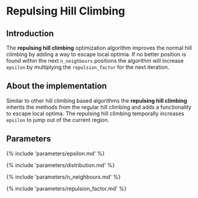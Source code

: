 # Repulsing Hill Climbing


## Introduction

The **repulsing hill climbing** optimization algorithm improves the normal hill 
climbing by adding a way to escape local optimia. If no better position is 
found within the next `n_neighbours` positions the algorithm will increase 
`epsilon` by multiplying the `repulsion_factor` for the next iteration.



## About the implementation

Similar to other hill climbing based algorithms the **repulsing hill climbing**
inherits the methods from the regular hill climbing and adds a functionality to
escape local optima. The repulsing hill climbing temporally increases `epsilon`
to jump out of the current region.



## Parameters

{% include 'parameters/epsilon.md' %}

{% include 'parameters/distribution.md' %}

{% include 'parameters/n_neighbours.md' %}

{% include 'parameters/repulsion_factor.md' %}

